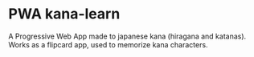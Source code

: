 # PWA kana-learn

A Progressive Web App made to japanese kana (hiragana and katanas). Works as a flipcard app, used to memorize kana characters.
